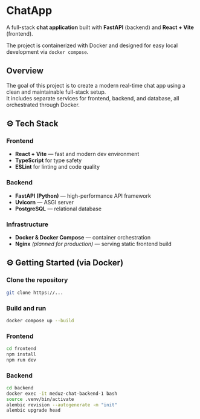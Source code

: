 # ChatApp

A full-stack **chat application** built with **FastAPI** (backend) and **React + Vite** (frontend).

The project is containerized with Docker and designed for easy local development via `docker compose`.

## Overview

The goal of this project is to create a modern real-time chat app using a clean and maintainable full-stack setup.  
It includes separate services for frontend, backend, and database, all orchestrated through Docker.

## ⚙️ Tech Stack

### Frontend
- **React + Vite** — fast and modern dev environment
- **TypeScript** for type safety
- **ESLint** for linting and code quality

### Backend
- **FastAPI (Python)** — high-performance API framework
- **Uvicorn** — ASGI server
- **PostgreSQL** — relational database

### Infrastructure
- **Docker & Docker Compose** — container orchestration
- **Nginx** *(planned for production)* — serving static frontend build

## ⚙️ Getting Started (via Docker)

### Clone the repository
```bash
git clone https://...
```
### Build and run
```bash
docker compose up --build
```

### Frontend
``` bash
cd frontend
npm install
npm run dev
```


### Backend
``` bash
cd backend
docker exec -it meduz-chat-backend-1 bash
source .venv/bin/activate
alembic revision --autogenerate -m "init"
alembic upgrade head
``````
